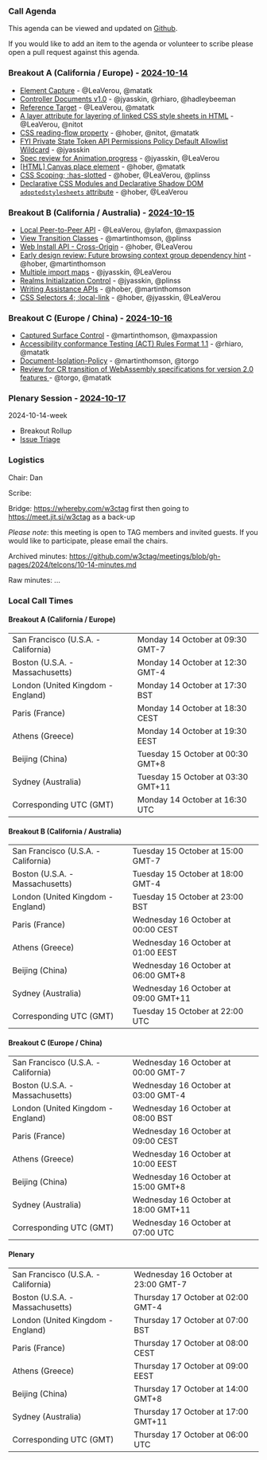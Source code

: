 ### Call Agenda

This agenda can be viewed and updated on [Github](https://github.com/w3ctag/meetings/blob/gh-pages/2024/telcons/10-14-agenda.md).

If you would like to add an item to the agenda or volunteer to scribe please open a pull request against this agenda.

### Breakout A (California / Europe)  - [2024-10-14](https://www.timeanddate.com/worldclock/converter.html?iso=20241014T163000&p1=224&p2=43&p3=136&p4=195&p5=26&p6=33&p7=248&p8=235)

* [Element Capture](https://github.com/w3ctag/design-reviews/issues/954) - @LeaVerou, @matatk
* [Controller Documents v1.0](https://github.com/w3ctag/design-reviews/issues/960) - @jyasskin, @rhiaro, @hadleybeeman
* [Reference Target](https://github.com/w3ctag/design-reviews/issues/961) - @LeaVerou, @matatk
* [A layer attribute for layering of linked CSS style sheets in HTML](https://github.com/w3ctag/design-reviews/issues/970) - @LeaVerou, @nitot
* [CSS reading-flow property](https://github.com/w3ctag/design-reviews/issues/978) - @hober, @nitot, @matatk
* [FYI Private State Token API Permissions Policy Default Allowlist Wildcard](https://github.com/w3ctag/design-reviews/issues/990) - @jyasskin
* [Spec review for Animation.progress](https://github.com/w3ctag/design-reviews/issues/994) - @jyasskin, @LeaVerou
* [[HTML] Canvas place element](https://github.com/w3ctag/design-reviews/issues/997) - @hober, @matatk
* [CSS Scoping; :has-slotted](https://github.com/w3ctag/design-reviews/issues/999) - @hober, @LeaVerou, @plinss
* [Declarative CSS Modules and Declarative Shadow DOM `adoptedstylesheets` attribute](https://github.com/w3ctag/design-reviews/issues/1000) - @hober, @LeaVerou

### Breakout B (California / Australia) - [2024-10-15](https://www.timeanddate.com/worldclock/converter.html?iso=20241015T220000&p1=224&p2=43&p3=136&p4=195&p5=26&p6=33&p7=248&p8=235)

* [Local Peer-to-Peer API](https://github.com/w3ctag/design-reviews/issues/932) - @LeaVerou, @ylafon, @maxpassion
* [View Transition Classes](https://github.com/w3ctag/design-reviews/issues/938) - @martinthomson, @plinss
* [Web Install API - Cross-Origin](https://github.com/w3ctag/design-reviews/issues/946) - @hober, @LeaVerou
* [Early design review: Future browsing context group dependency hint](https://github.com/w3ctag/design-reviews/issues/979) - @hober, @martinthomson
* [Multiple import maps](https://github.com/w3ctag/design-reviews/issues/980) - @jyasskin, @LeaVerou
* [Realms Initialization Control](https://github.com/w3ctag/design-reviews/issues/985) - @jyasskin, @plinss
* [Writing Assistance APIs](https://github.com/w3ctag/design-reviews/issues/991) - @hober, @martinthomson
* [CSS Selectors 4; :local-link](https://github.com/w3ctag/design-reviews/issues/998) - @hober, @jyasskin, @LeaVerou

### Breakout C (Europe / China) - [2024-10-16](https://www.timeanddate.com/worldclock/converter.html?iso=20241016T070000&p1=224&p2=43&p3=136&p4=195&p5=26&p6=33&p7=248&p8=235)
* [Captured Surface Control](https://github.com/w3ctag/design-reviews/issues/962) - @martinthomson, @maxpassion
* [Accessibility conformance Testing (ACT) Rules Format 1.1](https://github.com/w3ctag/design-reviews/issues/977) - @rhiaro, @matatk
* [Document-Isolation-Policy](https://github.com/w3ctag/design-reviews/issues/995) - @martinthomson, @torgo
* [Review for CR transition of WebAssembly specifications for version 2.0 features ](https://github.com/w3ctag/design-reviews/issues/1002) - @torgo, @matatk

### Plenary Session - [2024-10-17](https://www.timeanddate.com/worldclock/converter.html?iso=20241017T060000&p1=224&p2=43&p3=136&p4=195&p5=26&p6=33&p7=248&p8=235)

2024-10-14-week

* Breakout Rollup
* [Issue Triage](https://github.com/w3ctag/design-reviews/issues?q=is%3Aissue+is%3Aopen+label%3A%22Progress%3A+untriaged%22)

### Logistics

Chair: Dan

Scribe:

Bridge: https://whereby.com/w3ctag first then going to https://meet.jit.si/w3ctag as a back-up

*Please note*: this meeting is open to TAG members and invited guests. If you would like to participate, please email the chairs.

Archived minutes: https://github.com/w3ctag/meetings/blob/gh-pages/2024/telcons/10-14-minutes.md

Raw minutes: ...


### Local Call Times

#### Breakout A (California / Europe) 

<table>
<tr><td> San Francisco (U.S.A. - California) <td> Monday 14 October at 09:30 GMT-7</td></tr>
<tr><td> Boston (U.S.A. - Massachusetts) <td> Monday 14 October at 12:30 GMT-4</td></tr>
<tr><td> London (United Kingdom - England) <td> Monday 14 October at 17:30 BST</td></tr>
<tr><td> Paris (France) <td> Monday 14 October at 18:30 CEST</td></tr>
<tr><td> Athens (Greece) <td> Monday 14 October at 19:30 EEST</td></tr>
<tr><td> Beijing (China) <td> Tuesday 15 October at 00:30 GMT+8</td></tr>
<tr><td> Sydney (Australia) <td> Tuesday 15 October at 03:30 GMT+11</td></tr>
<tr><td> Corresponding UTC (GMT) <td> Monday 14 October at 16:30 UTC</td></tr>
</table>

#### Breakout B (California / Australia)

<table>
<tr><td> San Francisco (U.S.A. - California) <td> Tuesday 15 October at 15:00 GMT-7</td></tr>
<tr><td> Boston (U.S.A. - Massachusetts) <td> Tuesday 15 October at 18:00 GMT-4</td></tr>
<tr><td> London (United Kingdom - England) <td> Tuesday 15 October at 23:00 BST</td></tr>
<tr><td> Paris (France) <td> Wednesday 16 October at 00:00 CEST</td></tr>
<tr><td> Athens (Greece) <td> Wednesday 16 October at 01:00 EEST</td></tr>
<tr><td> Beijing (China) <td> Wednesday 16 October at 06:00 GMT+8</td></tr>
<tr><td> Sydney (Australia) <td> Wednesday 16 October at 09:00 GMT+11</td></tr>
<tr><td> Corresponding UTC (GMT) <td> Tuesday 15 October at 22:00 UTC</td></tr>
</table>

#### Breakout C (Europe / China)

<table>
<tr><td> San Francisco (U.S.A. - California) <td> Wednesday 16 October at 00:00 GMT-7</td></tr>
<tr><td> Boston (U.S.A. - Massachusetts) <td> Wednesday 16 October at 03:00 GMT-4</td></tr>
<tr><td> London (United Kingdom - England) <td> Wednesday 16 October at 08:00 BST</td></tr>
<tr><td> Paris (France) <td> Wednesday 16 October at 09:00 CEST</td></tr>
<tr><td> Athens (Greece) <td> Wednesday 16 October at 10:00 EEST</td></tr>
<tr><td> Beijing (China) <td> Wednesday 16 October at 15:00 GMT+8</td></tr>
<tr><td> Sydney (Australia) <td> Wednesday 16 October at 18:00 GMT+11</td></tr>
<tr><td> Corresponding UTC (GMT) <td> Wednesday 16 October at 07:00 UTC</td></tr>
</table>

#### Plenary

<table>
<tr><td> San Francisco (U.S.A. - California) <td> Wednesday 16 October at 23:00 GMT-7</td></tr>
<tr><td> Boston (U.S.A. - Massachusetts) <td> Thursday 17 October at 02:00 GMT-4</td></tr>
<tr><td> London (United Kingdom - England) <td> Thursday 17 October at 07:00 BST</td></tr>
<tr><td> Paris (France) <td> Thursday 17 October at 08:00 CEST</td></tr>
<tr><td> Athens (Greece) <td> Thursday 17 October at 09:00 EEST</td></tr>
<tr><td> Beijing (China) <td> Thursday 17 October at 14:00 GMT+8</td></tr>
<tr><td> Sydney (Australia) <td> Thursday 17 October at 17:00 GMT+11</td></tr>
<tr><td> Corresponding UTC (GMT) <td> Thursday 17 October at 06:00 UTC</td></tr>
</table>
